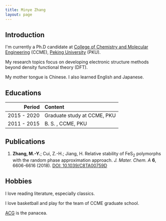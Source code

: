```yaml
---
title: Minye Zhang
layout: page
---
```


## Introduction

I'm currently a Ph.D candidate at [College of Chemistry and Molecular Engineering](http://www.chem.pku.edu.cn/en/) (CCME), [Peking University](https://en.wikipedia.org/wiki/Peking_University) (PKU).

My research topics focus on developing electronic structure methods beyond density functional theory (DFT).

My mother tongue is Chinese. I also learned English and Japanese.

## Educations

| Period| Content |
|--:|:--|
|2015 - 2020| Graduate study at CCME, PKU|
|2011 - 2015| B. S. , CCME, PKU|

## Publications

1. **Zhang, M.-Y.**; Cui, Z.-H.; Jiang, H. Relative stability of FeS<sub>2</sub> polymorphs with the random phase approximation approach. <i>J. Mater. Chem. A</i> <b>6</b>, 6606-6616 (2018). [DOI: 10.1039/C8TA00759D](https://dx.doi.org/10.1039/C8TA00759D)

## Hobbies

I love reading literature, especially classics.

I love basketball and play for the team of CCME graduate school. 

[ACG](https://zh.wikipedia.org/wiki/ACG) is the panacea.


